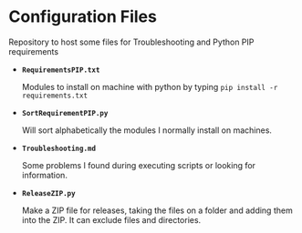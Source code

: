 # Configuration Files

Repository to host some files for Troubleshooting and Python PIP requirements

* **`RequirementsPIP.txt`**

  Modules to install on machine with python by typing `pip install -r requirements.txt`

* **`SortRequirementPIP.py`**

  Will sort alphabetically the modules I normally install on machines.

* **`Troubleshooting.md`**

  Some problems I found during executing scripts or looking for information.
  
* **`ReleaseZIP.py`**

  Make a ZIP file for releases, taking the files on a folder and adding them into the ZIP. It can exclude files and directories.
